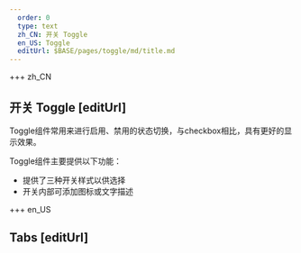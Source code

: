 ```yaml
---   
  order: 0
  type: text
  zh_CN: 开关 Toggle
  en_US: Toggle
  editUrl: $BASE/pages/toggle/md/title.md
---      
```


+++  zh_CN
## 开关 Toggle [editUrl]    
Toggle组件常用来进行启用、禁用的状态切换，与checkbox相比，具有更好的显示效果。

Toggle组件主要提供以下功能：   

- 提供了三种开关样式以供选择
- 开关内部可添加图标或文字描述

+++ en_US
## Tabs [editUrl]  


